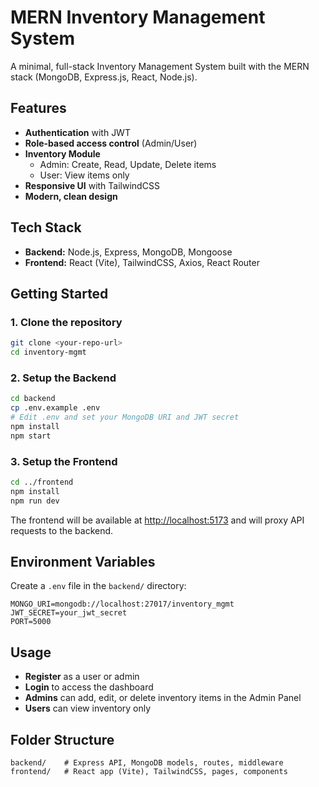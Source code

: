 # MERN Inventory Management System

A minimal, full-stack Inventory Management System built with the MERN stack (MongoDB, Express.js, React, Node.js).

## Features
- **Authentication** with JWT
- **Role-based access control** (Admin/User)
- **Inventory Module**
  - Admin: Create, Read, Update, Delete items
  - User: View items only
- **Responsive UI** with TailwindCSS
- **Modern, clean design**

## Tech Stack
- **Backend:** Node.js, Express, MongoDB, Mongoose
- **Frontend:** React (Vite), TailwindCSS, Axios, React Router

## Getting Started

### 1. Clone the repository
```bash
git clone <your-repo-url>
cd inventory-mgmt
```

### 2. Setup the Backend
```bash
cd backend
cp .env.example .env
# Edit .env and set your MongoDB URI and JWT secret
npm install
npm start
```

### 3. Setup the Frontend
```bash
cd ../frontend
npm install
npm run dev
```

The frontend will be available at [http://localhost:5173](http://localhost:5173) and will proxy API requests to the backend.

## Environment Variables
Create a `.env` file in the `backend/` directory:
```
MONGO_URI=mongodb://localhost:27017/inventory_mgmt
JWT_SECRET=your_jwt_secret
PORT=5000
```

## Usage
- **Register** as a user or admin
- **Login** to access the dashboard
- **Admins** can add, edit, or delete inventory items in the Admin Panel
- **Users** can view inventory only

## Folder Structure
```
backend/    # Express API, MongoDB models, routes, middleware
frontend/   # React app (Vite), TailwindCSS, pages, components
```

